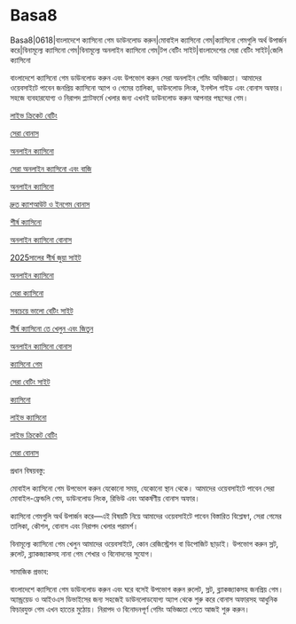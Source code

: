 # Basa8
Basa8|0618|বাংলাদেশে ক্যাসিনো গেম ডাউনলোড করুন|মোবাইল ক্যাসিনো গেম|ক্যাসিনো গেমগুলি অর্থ উপার্জন করে|বিনামূল্যে ক্যাসিনো গেম|বিনামূল্যে অনলাইন ক্যাসিনো গেম|টপ বেটিং সাইট|বাংলাদেশের সেরা বেটিং সাইট|জেলি ক্যাসিনো

বাংলাদেশে ক্যাসিনো গেম ডাউনলোড করুন এবং উপভোগ করুন সেরা অনলাইন গেমিং অভিজ্ঞতা। আমাদের ওয়েবসাইটে পাবেন জনপ্রিয় ক্যাসিনো অ্যাপ ও গেমের তালিকা, ডাউনলোড লিংক, ইনস্টল গাইড এবং বোনাস অফার। সহজে ব্যবহারযোগ্য ও নিরাপদ প্ল্যাটফর্মে খেলার জন্য এখনই ডাউনলোড করুন আপনার পছন্দের গেম।

<a href="https://basa8uk.com/">লাইভ ক্রিকেট বেটিং</a>

<a href="https://basa8uk.net/">সেরা বোনাস</a>

<a href="https://basa8hub.com/">অনলাইন ক্যাসিনো</a>

<a href="https://basa8hub.net/">সেরা অনলাইন ক্যাসিনো এবং বাজি</a>

<a href="https://basa8sx.com/">অনলাইন ক্যাসিনো</a>

<a href="https://basa8sx.net/">দ্রুত ক্যাশআউট ও ইনগেম বোনাস</a>

<a href="https://basa8wap.net/">শীর্ষ ক্যাসিনো</a>

<a href="https://basa8wap.com/">অনলাইন ক্যাসিনো বোনাস</a>

<a href="https://basa8now.com/">2025সালের শীর্ষ জুয়া সাইট</a>

<a href="https://basa8now.net/">অনলাইন ক্যাসিনো </a>

<a href="https://basa8vip.com/">সেরা ক্যাসিনো</a>

<a href="https://basa8us.com/">সবচেয়ে ভালো বেটিং সাইট</a>

<a href="https://basa8us.net/">শীর্ষ ক্যাসিনো তে খেলুন এবং জিতুন</a>

<a href="https://basa8wap.com/">অনলাইন ক্যাসিনো বোনাস</a>

<a href="https://basa8pc.com/">ক্যাসিনো গেম</a>

<a href="https://basa8pc.net/">সেরা বেটিং সাইট</a>

<a href="https://basa8live.com/">ক্যাসিনো</a>

<a href="https://basa8live.net/">লাইভ ক্যাসিনো</a>

<a href="https://basa8uk.com/">লাইভ ক্রিকেট বেটিং</a>

<a href="https://basa8uk.net/">সেরা বোনাস</a>

প্রধান বিষয়বস্তু:

মোবাইল ক্যাসিনো গেম উপভোগ করুন যেকোনো সময়, যেকোনো স্থান থেকে। আমাদের ওয়েবসাইটে পাবেন সেরা মোবাইল-ফ্রেন্ডলি গেম, ডাউনলোড লিংক, রিভিউ এবং আকর্ষণীয় বোনাস অফার।

ক্যাসিনো গেমগুলি অর্থ উপার্জন করে—এই বিষয়টি নিয়ে আমাদের ওয়েবসাইটে পাবেন বিস্তারিত বিশ্লেষণ, সেরা গেমের তালিকা, কৌশল, বোনাস এবং নিরাপদ খেলার পরামর্শ।

বিনামূল্যে ক্যাসিনো গেম খেলুন আমাদের ওয়েবসাইটে, কোন রেজিস্ট্রেশন বা ডিপোজিট ছাড়াই। উপভোগ করুন স্লট, রুলেট, ব্ল্যাকজ্যাকসহ নানা গেম শেখার ও বিনোদনের সুযোগ।

সামাজিক প্রভাব:

বাংলাদেশে ক্যাসিনো গেম ডাউনলোড করুন এবং ঘরে বসেই উপভোগ করুন রুলেট, স্লট, ব্ল্যাকজ্যাকসহ জনপ্রিয় গেম। অ্যান্ড্রয়েড ও আইওএস ডিভাইসের জন্য সহজেই ডাউনলোডযোগ্য অ্যাপ থেকে শুরু করে বোনাস অফারসহ আধুনিক ফিচারযুক্ত গেম এখন হাতের মুঠোয়। নিরাপদ ও বিনোদনপূর্ণ গেমিং অভিজ্ঞতা পেতে আজই শুরু করুন।
